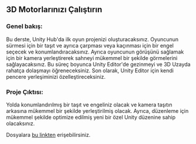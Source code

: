 ## 3D Motorlarınızı Çalıştırın

### Genel bakış:

Bu derste, Unity Hub'da ilk oyun projenizi oluşturacaksınız. Oyuncunun sürmesi için bir taşıt ve ayrıca çarpması veya kaçınması için bir engel seçecek ve konumlandıracaksınız. Ayrıca oyuncunun görüşünü sağlamak için bir kamera yerleştirerek sahneyi mükemmel bir şekilde görmelerini sağlayacaksınız. Bu süreç boyunca Unity Editor'de gezinmeyi ve 3D Uzayda rahatça dolaşmayı öğreneceksiniz. Son olarak, Unity Editor için kendi pencere yerleşiminizi özelleştireceksiniz.

### Proje Çıktısı:

Yolda konumlandırılmış bir taşıt ve engeliniz olacak ve kamera taşıtın arkasına mükemmel bir şekilde yerleştirilmiş olacak. Ayrıca, düzenleme için mükemmel şekilde optimize edilmiş yeni bir özel Unity düzenine sahip olacaksınız.


Dosyalara [bu linkten](https://drive.google.com/file/d/1UsWtvJnftuaipiEYXKWL9cLmNmdIJGeD/view?usp=sharing) erişebilirsiniz.



















